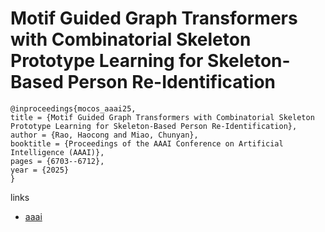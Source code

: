 # Motif Guided Graph Transformers with Combinatorial Skeleton Prototype Learning for Skeleton-Based Person Re-Identification

```
@inproceedings{mocos_aaai25,
title = {Motif Guided Graph Transformers with Combinatorial Skeleton Prototype Learning for Skeleton-Based Person Re-Identification},
author = {Rao, Haocong and Miao, Chunyan},
booktitle = {Proceedings of the AAAI Conference on Artificial Intelligence (AAAI)},
pages = {6703--6712},
year = {2025}
}
```

links
- [aaai](https://ojs.aaai.org/index.php/AAAI/article/view/32719)
